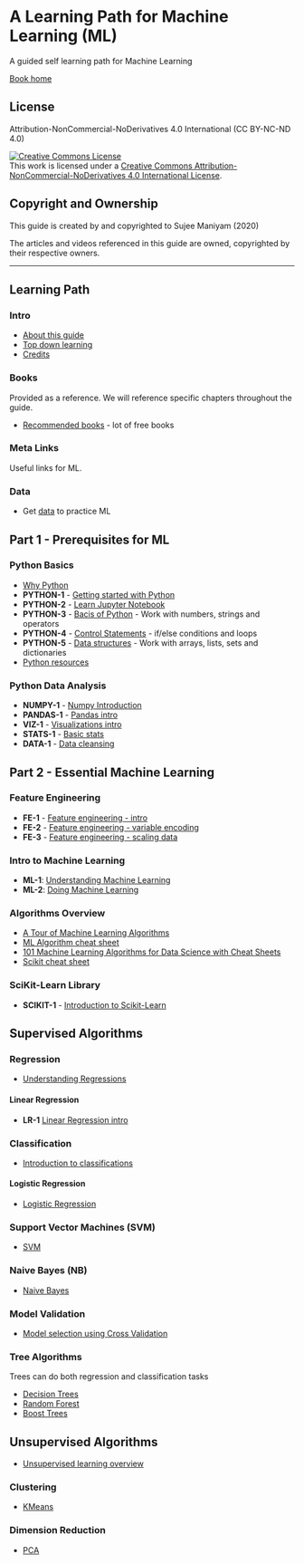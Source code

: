 # A Learning Path for Machine Learning (ML)

A guided self learning path for Machine Learning  

[Book home](https://elephantscale.github.io/guided-machine-learning/)

## License

Attribution-NonCommercial-NoDerivatives 4.0 International (CC BY-NC-ND 4.0)


<a rel="license" href="http://creativecommons.org/licenses/by-nc-nd/4.0/"><img alt="Creative Commons License" style="border-width:0" src="https://i.creativecommons.org/l/by-nc-nd/4.0/88x31.png" /></a><br />This work is licensed under a <a rel="license" href="http://creativecommons.org/licenses/by-nc-nd/4.0/">Creative Commons Attribution-NonCommercial-NoDerivatives 4.0 International License</a>.

## Copyright and Ownership

This guide is created by and copyrighted to Sujee Maniyam (2020)

The articles and videos referenced in this guide are owned, copyrighted by their respective owners.

---

## Learning Path

### Intro

* [About this guide](about.md)
* [Top down learning](top-down-learning.md)
* [Credits](credits.md)

### Books

Provided as a reference. We will reference specific chapters throughout the guide.

* [Recommended books](books.md) - lot of free books

### Meta Links

Useful links for ML.

### Data

* Get [data](data.md) to practice ML

## Part 1 - Prerequisites for ML

### Python Basics

* [Why Python](python/0-README.md)
* **PYTHON-1** - [Getting started with Python](python/1-python-getting-started.md)
* **PYTHON-2** - [Learn Jupyter Notebook](python/2-jupyter-notebook.md)
* **PYTHON-3** - [Bacis of Python](python/3-basics.md) - Work with numbers, strings and operators
* **PYTHON-4** - [Control Statements](python/4-control.md) - if/else conditions and loops
* **PYTHON-5** - [Data structures](python/5-data-structures.md) - Work with arrays, lists, sets and dictionaries
* [Python resources](python/python-resources.md)

### Python Data Analysis

* **NUMPY-1** - [Numpy Introduction](python-data-analysis/np-1__numpy-intro.md)
* **PANDAS-1** - [Pandas intro](python-data-analysis/pd-1__pandas-intro.md)
* **VIZ-1** - [Visualizations intro](python-data-analysis/viz-1__viz-intro.md)
* **STATS-1** - [Basic stats](python-data-analysis/stats-1__basic-stats.md)
* **DATA-1** - [Data cleansing](python-data-analysis/data-1__data-cleansing.md)

## Part 2 - Essential Machine Learning

### Feature Engineering

* **FE-1** - [Feature engineering - intro](feature-engineering/fe-1__intro.md)
* **FE-2** - [Feature engineering - variable encoding](feature-engineering/fe-2__variable-encoding.md)
* **FE-3** - [Feature engineering - scaling data](feature-engineering/fe-3__scaling.md)

### Intro to Machine Learning

* **ML-1**: [Understanding Machine Learning](machine-learning/ml-1__machine-learning-intro.md)
* **ML-2**: [Doing Machine Learning](machine-learning/ml-2__doing-machine-learning.md)

### Algorithms Overview

* [A Tour of Machine Learning Algorithms](https://machinelearningmastery.com/a-tour-of-machine-learning-algorithms/)
* [ML Algorithm cheat sheet](https://docs.microsoft.com/en-us/azure/machine-learning/algorithm-cheat-sheet)
* [101 Machine Learning Algorithms for Data Science with Cheat Sheets](https://www.r-bloggers.com/2019/07/101-machine-learning-algorithms-for-data-science-with-cheat-sheets/)
* [Scikit cheat sheet](https://scikit-learn.org/stable/tutorial/machine_learning_map/index.html)

### SciKit-Learn Library

* **SCIKIT-1**  - [Introduction to Scikit-Learn](scikit-learn/scikit-learn-1.md)

## Supervised Algorithms 

### Regression

* [Understanding Regressions](regressions/regressions.md)

#### Linear Regression

* **LR-1** [Linear Regression intro](regressions/lr-1__linear-regression.md)

### Classification

* [Introduction to classifications](classifications/classifications.md)

#### Logistic Regression

* [Logistic Regression](classifications/logit-1__logistic-regression-1.md)

### Support Vector Machines (SVM)

* [SVM](classifications/svm-1.md)

### Naive Bayes (NB)

* [Naive Bayes](classifications/naive-bayes-1.md)

### Model Validation

* [Model selection using Cross Validation](machine-learning/model-validation.md)

### Tree Algorithms

Trees can do both regression and classification tasks

* [Decision Trees](trees/decision-trees.md)
* [Random Forest](trees/random-forest.md)
* [Boost Trees](trees/boost-trees.md)

## Unsupervised Algorithms

* [Unsupervised learning overview](machine-learning/unsupervised.md)

### Clustering

* [KMeans](clustering/kmeans.md)

### Dimension Reduction

* [PCA](dimension-reduction/pca.md)
